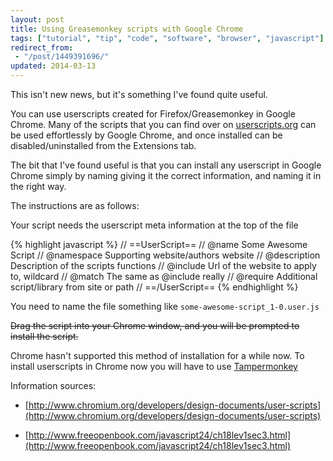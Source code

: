 ```yaml
---
layout: post
title: Using Greasemonkey scripts with Google Chrome
tags: ["tutorial", "tip", "code", "software", "browser", "javascript"]
redirect_from:
 - "/post/1449391696/"
updated: 2014-03-13
---
```


This isn't new news, but it's something I've found quite useful.

You can use userscripts created for Firefox/Greasemonkey in Google Chrome. Many of the scripts that you can find over on [userscripts.org](http://userscripts.org/) can be used effortlessly by Google Chrome, and once installed can be disabled/uninstalled from the Extensions tab.

<!-- more -->

The bit that I've found useful is that you can install any userscript in Google Chrome simply by naming giving it the correct information, and naming it in the right way.

The instructions are as follows:

Your script needs the userscript meta information at the top of the file

{% highlight javascript %}
// ==UserScript==
// @name Some Awesome Script
// @namespace Supporting website/authors website
// @description Description of the scripts functions
// @include Url of the website to apply to, wildcard
// @match The same as @include really
// @require Additional script/library from site or path
// ==/UserScript==
{% endhighlight %}

You need to name the file something like `some-awesome-script_1-0.user.js`

<s>Drag the script into your Chrome window, and you will be prompted to install the script.</s>

Chrome hasn't supported this method of installation for a while now. To install userscripts in Chrome now you will have to use [Tampermonkey](https://chrome.google.com/webstore/detail/tampermonkey/dhdgffkkebhmkfjojejmpbldmpobfkfo?hl=en)


Information sources:

- [http://www.chromium.org/developers/design-documents/user-scripts](http://www.chromium.org/developers/design-documents/user-scripts)

- [http://www.freeopenbook.com/javascript24/ch18lev1sec3.html](http://www.freeopenbook.com/javascript24/ch18lev1sec3.html)
